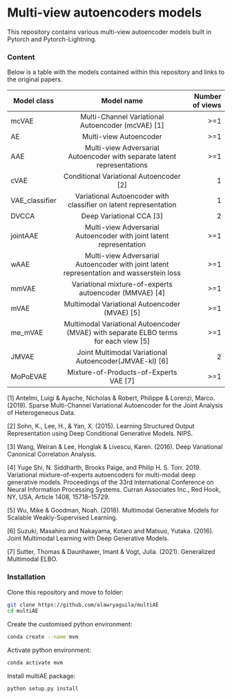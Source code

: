 # Multi-view autoencoders models 

This repository contains various multi-view autoencoder models built in Pytorch and Pytorch-Lightning.

### Content 
 
 Below is a table with the models contained within this repository and links to the original papers.
 
| Model class      | Model name           | Number of views |
| ------------- |:-------------:| -----:|
| mcVAE      | Multi-Channel Variational Autoencoder (mcVAE) [1] | >=1 |
| AE      | Multi-view Autoencoder    |   >=1 |
| AAE | Multi-view Adversarial Autoencoder with separate latent representations     |    >=1 |
| cVAE     | Conditional Variational Autoencoder [2] | 1 |
| VAE_classifier     | Variational Autoencoder with classifier on latent representation   |   1 |
| DVCCA | Deep Variational CCA [3] |    2 |
|  jointAAE    | Multi-view Adversarial Autoencoder with joint latent representation  |   >=1 |
| wAAE | Multi-view Adversarial Autoencoder with joint latent representation and wasserstein loss    |    >=1 |
|  mmVAE    | Variational mixture-of-experts autoencoder (MMVAE) [4] |   >=1 |
| mVAE | Multimodal Variational Autoencoder (MVAE) [5] |    >=1 |
| me_mVAE | Multimodal Variational Autoencoder (MVAE) with separate ELBO terms for each view [5] |    >=1 |
| JMVAE |  Joint Multimodal Variational Autoencoder(JMVAE-kl) [6] |    2 |
| MoPoEVAE |  Mixture-of-Products-of-Experts VAE [7] |    >=1 |

[1] Antelmi, Luigi & Ayache, Nicholas & Robert, Philippe & Lorenzi, Marco. (2019). Sparse Multi-Channel Variational Autoencoder for the Joint Analysis of Heterogeneous Data. 

[2] Sohn, K., Lee, H., & Yan, X. (2015). Learning Structured Output Representation using Deep Conditional Generative Models. NIPS.

[3] Wang, Weiran & Lee, Honglak & Livescu, Karen. (2016). Deep Variational Canonical Correlation Analysis.

[4] Yuge Shi, N. Siddharth, Brooks Paige, and Philip H. S. Torr. 2019. Variational mixture-of-experts autoencoders for multi-modal deep generative models. Proceedings of the 33rd International Conference on Neural Information Processing Systems. Curran Associates Inc., Red Hook, NY, USA, Article 1408, 15718–15729.

[5] Wu, Mike & Goodman, Noah. (2018). Multimodal Generative Models for Scalable Weakly-Supervised Learning. 

[6] Suzuki, Masahiro and Nakayama, Kotaro and Matsuo, Yutaka. (2016). Joint Multimodal Learning with Deep Generative Models.

[7] Sutter, Thomas & Daunhawer, Imant & Vogt, Julia. (2021). Generalized Multimodal ELBO. 
### Installation

Clone this repository and move to folder:
```bash
git clone https://github.com/alawryaguila/multiAE
cd multiAE
```

Create the customised python environment:
```bash
conda create --name mvm
```

Activate python environment:
```bash
conda activate mvm
```

Install multiAE package:
```bash
python setup.py install
```
